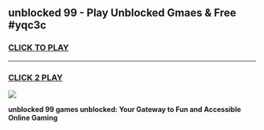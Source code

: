 
## unblocked 99 - Play Unblocked Gmaes & Free #yqc3c
<h3>
<a href="https://news.freeplayer.one?title=unblocked_99&ref=03M">CLICK TO PLAY</a></h3>
<hr>

<h3>
<a href="https://news.freeplayer.one?title=unblocked_99&ref=03M">CLICK 2 PLAY</a>
  
</h3>

<a href="https://news.freeplayer.one?title=unblocked_99&ref=03M"><img src="https://clearcache.store/games.png"></a>


**unblocked 99 games unblocked: Your Gateway to Fun and Accessible Online Gaming**
